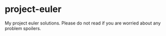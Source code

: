 # project-euler

My project euler solutions. Please do not read if you are worried about any problem spoilers. 
